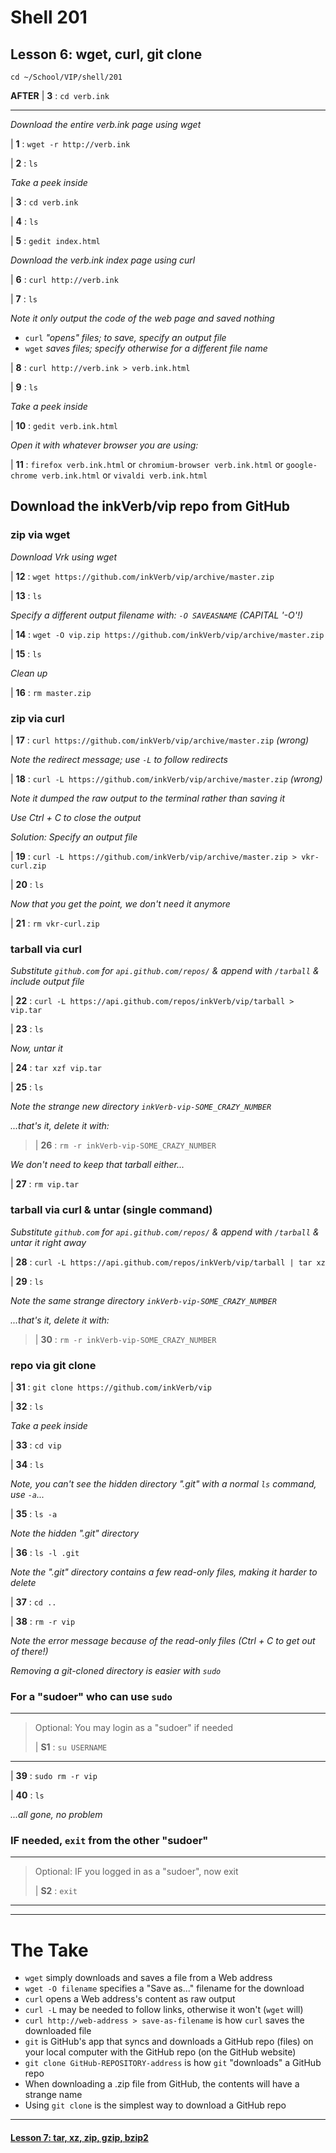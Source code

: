 # Shell 201
## Lesson 6: wget, curl, git clone

`cd ~/School/VIP/shell/201`

**AFTER** | **3** : `cd verb.ink`
___

*Download the entire verb.ink page using wget*

| **1** : `wget -r http://verb.ink`

| **2** : `ls`

*Take a peek inside*

| **3** : `cd verb.ink`

| **4** : `ls`

| **5** : `gedit index.html`

*Download the verb.ink index page using curl*

| **6** : `curl http://verb.ink`

| **7** : `ls`

*Note it only output the code of the web page and saved nothing*
- `curl` *"opens" files; to save, specify an output file*
- `wget` *saves files; specify otherwise for a different file name*

| **8** : `curl http://verb.ink > verb.ink.html`

| **9** : `ls`

*Take a peek inside*

| **10** : `gedit verb.ink.html`

*Open it with whatever browser you are using:*

| **11** : `firefox verb.ink.html` or `chromium-browser verb.ink.html` or `google-chrome verb.ink.html` or `vivaldi verb.ink.html`

## Download the inkVerb/vip repo from GitHub

### zip via wget

*Download Vrk using wget*

| **12** : `wget https://github.com/inkVerb/vip/archive/master.zip`

| **13** : `ls`

*Specify a different output filename with: `-O SAVEASNAME` (CAPITAL '-O'!)*

| **14** : `wget -O vip.zip https://github.com/inkVerb/vip/archive/master.zip`

| **15** : `ls`

*Clean up*

| **16** : `rm master.zip`

### zip via curl

| **17** : `curl https://github.com/inkVerb/vip/archive/master.zip` *(wrong)*

*Note the redirect message; use `-L` to follow redirects*

| **18** : `curl -L https://github.com/inkVerb/vip/archive/master.zip` *(wrong)*

*Note it dumped the raw output to the terminal rather than saving it*

*Use Ctrl + C to close the output*

*Solution: Specify an output file*

| **19** : `curl -L https://github.com/inkVerb/vip/archive/master.zip > vkr-curl.zip`

| **20** : `ls`

*Now that you get the point, we don't need it anymore*

| **21** : `rm vkr-curl.zip`

### tarball via curl

*Substitute `github.com` for `api.github.com/repos/` & append with `/tarball` & include output file*

| **22** : `curl -L https://api.github.com/repos/inkVerb/vip/tarball > vip.tar`

| **23** : `ls`

*Now, untar it*

| **24** : `tar xzf vip.tar`

| **25** : `ls`

*Note the strange new directory `inkVerb-vip-SOME_CRAZY_NUMBER`*

*...that's it, delete it with:*

> | **26** : `rm -r inkVerb-vip-SOME_CRAZY_NUMBER`

*We don't need to keep that tarball either...*

| **27** : `rm vip.tar`

### tarball via curl & untar (single command)

*Substitute `github.com` for `api.github.com/repos/` & append with `/tarball` & untar it right away*

| **28** : `curl -L https://api.github.com/repos/inkVerb/vip/tarball | tar xz`

| **29** : `ls`

*Note the same strange directory `inkVerb-vip-SOME_CRAZY_NUMBER`*

*...that's it, delete it with:*

> | **30** : `rm -r inkVerb-vip-SOME_CRAZY_NUMBER`

### repo via git clone

| **31** : `git clone https://github.com/inkVerb/vip`

| **32** : `ls`

*Take a peek inside*

| **33** : `cd vip`

| **34** : `ls`

*Note, you can't see the hidden directory ".git" with a normal `ls` command, use `-a`...*

| **35** : `ls -a`

*Note the hidden ".git" directory*

| **36** : `ls -l .git`

*Note the ".git" directory contains a few read-only files, making it harder to delete*

| **37** : `cd ..`

| **38** : `rm -r vip`

*Note the error message because of the read-only files (Ctrl + C to get out of there!)*

*Removing a git-cloned directory is easier with `sudo`*

### For a "sudoer" who can use `sudo`
>
___
> Optional: You may login as a "sudoer" if needed
>
> | **S1** : `su USERNAME`
___

| **39** : `sudo rm -r vip`

| **40** : `ls`

*...all gone, no problem*

### IF needed, `exit` from the other "sudoer"
>
___
> Optional: IF you logged in as a "sudoer", now exit
>
> | **S2** : `exit`
___


___

# The Take

- `wget` simply downloads and saves a file from a Web address
- `wget -O filename` specifies a "Save as..." filename for the download
- `curl` opens a Web address's content as raw output
- `curl -L` may be needed to follow links, otherwise it won't (`wget` will)
- `curl http://web-address > save-as-filename` is how `curl` saves the downloaded file
- `git` is GitHub's app that syncs and downloads a GitHub repo (files) on your local computer with the GitHub repo (on the GitHub website)
- `git clone GitHub-REPOSITORY-address` is how `git` "downloads" a GitHub repo
- When downloading a .zip file from GitHub, the contents will have a strange name
- Using `git clone` is the simplest way to download a GitHub repo

___

#### [Lesson 7: tar, xz, zip, gzip, bzip2](https://github.com/inkVerb/vip/blob/master/201-shell/Lesson-07.md)
